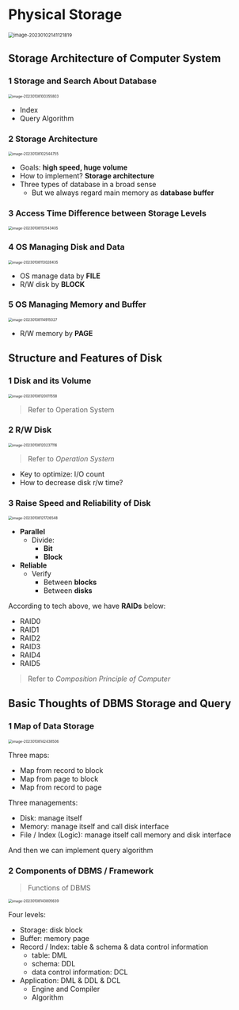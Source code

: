 # Physical Storage

<img src="README.assets/image-20230102141121819.png" alt="image-20230102141121819" style="zoom:67%;" />

## Storage Architecture of Computer System

### 1 Storage and Search About Database

<img src="README.assets/image-20230108100355803.png" alt="image-20230108100355803" style="zoom:50%;" />

-   Index
-   Query Algorithm

### 2 Storage Architecture

<img src="README.assets/image-20230108102544755.png" alt="image-20230108102544755" style="zoom:50%;" />

-   Goals: **high speed, huge volume**
-   How to implement? **Storage architecture**
-   Three types of database in a broad sense
    -   But we always regard main memory as **database buffer**

### 3 Access Time Difference between Storage Levels

<img src="README.assets/image-20230108112543405.png" alt="image-20230108112543405" style="zoom:50%;" />

### 4 OS Managing Disk and Data

<img src="README.assets/image-20230108113028435.png" alt="image-20230108113028435" style="zoom:50%;" />

-   OS manage data by **FILE**
-   R/W disk by **BLOCK**

### 5 OS Managing Memory and Buffer

<img src="README.assets/image-20230108114915027.png" alt="image-20230108114915027" style="zoom:50%;" />

-   R/W memory by **PAGE** 

## Structure and Features of Disk

### 1 Disk and its Volume

<img src="README.assets/image-20230108120011558.png" alt="image-20230108120011558" style="zoom:50%;" />

>   Refer to Operation System

### 2 R/W Disk

<img src="README.assets/image-20230108120237116.png" alt="image-20230108120237116" style="zoom:50%;" />

>   Refer to *Operation System*

-   Key to optimize: I/O count
-   How to decrease disk r/w time?

### 3 Raise Speed and Reliability of Disk

<img src="README.assets/image-20230108121726548.png" alt="image-20230108121726548" style="zoom:50%;" />

-   **Parallel**
    -   Divide:
        -   **Bit**
        -   **Block**
-   **Reliable**
    -   Verify
        -   Between **blocks**
        -   Between **disks**

According to tech above, we have **RAIDs** below:

-   RAID0
-   RAID1
-   RAID2
-   RAID3
-   RAID4
-   RAID5

>   Refer to *Composition Principle of Computer*

## Basic Thoughts of DBMS Storage and Query

### 1 Map of Data Storage

<img src="README.assets/image-20230108142438506.png" alt="image-20230108142438506" style="zoom:50%;" />

Three maps:

-   Map from record to block
-   Map from page to block
-   Map from record to page

Three managements:

-   Disk: manage itself
-   Memory: manage itself and call disk interface
-   File / Index (Logic): manage itself call memory and disk interface

And then we can implement query algorithm

### 2 Components of DBMS / Framework

>   Functions of DBMS

<img src="README.assets/image-20230108143805639.png" alt="image-20230108143805639" style="zoom:50%;" />

Four levels:

-   Storage: disk block
-   Buffer: memory page
-   Record / Index: table & schema & data control information
    -   table: DML
    -   schema: DDL
    -   data control information: DCL
-   Application: DML & DDL & DCL
    -   Engine and Compiler
    -   Algorithm

